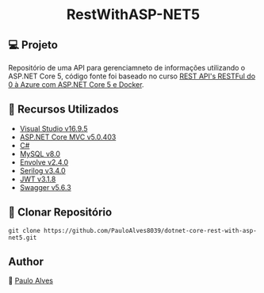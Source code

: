 <h1 align="center">RestWithASP-NET5</h1>

## :computer: Projeto

Repositório de uma API para gerenciamneto de informações utilizando o ASP.NET Core 5, código fonte foi baseado no curso 
[REST API's RESTFul do 0 à Azure com ASP.NET Core 5 e Docker](https://www.udemy.com/course/restful-apis-do-0-a-nuvem-com-aspnet-core-e-docker/).

## :wrench: Recursos Utilizados

- [Visual Studio v16.9.5](https://visualstudio.microsoft.com/pt-br/)
- [ASP.NET Core MVC v5.0.403](https://dotnet.microsoft.com/en-us/download/dotnet/5.0)
- [C#](https://docs.microsoft.com/pt-br/dotnet/csharp/getting-started/)
- [MySQL v8.0](https://www.mysql.com/)
- [Envolve v2.4.0](https://www.nuget.org/packages/Evolve/2.4.0)
- [Serilog v3.4.0](https://jwt.io/)
- [JWT v3.1.8](https://jwt.io/)
- [Swagger v5.6.3](https://swagger.io/)


## :floppy_disk: Clonar Repositório

`git clone https://github.com/PauloAlves8039/dotnet-core-rest-with-asp-net5.git`

## Author

:boy: [Paulo Alves](https://github.com/PauloAlves8039)
